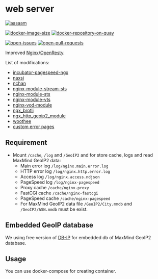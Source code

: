 # web server

[![aasaam](https://flat.badgen.net/badge/aasaam/software%20development%20group/0277bd?labelColor=000000&icon=https%3A%2F%2Fcdn.jsdelivr.net%2Fgh%2Faasaam%2Finformation%2Flogo%2Faasaam.svg)](https://github.com/aasaam)

[![docker-image-size](https://flat.badgen.net/docker/size/aasaam/web-server)](https://hub.docker.com/r/aasaam/web-server)
[![docker-repository-on-quay](https://flat.badgen.net/badge/quay.io/repo/cyan)](https://quay.io/repository/aasaam/web-server)

[![open-issues](https://flat.badgen.net/github/open-issues/aasaam/web-server)](https://github.com/aasaam/web-server/issues)
[![open-pull-requests](https://flat.badgen.net/github/open-prs/aasaam/web-server)](https://github.com/aasaam/web-server/pulls)

Improved [Nginx](http://nginx.org/)/[OpenResty](https://openresty.org/en/).

List of modifications:

* [incubator-pagespeed-ngx](https://github.com/apache/incubator-pagespeed-ngx)
* [naxsi](https://github.com/nbs-system/naxsi)
* [nchan](https://github.com/slact/nchan)
* [nginx-module-stream-sts](https://github.com/vozlt/nginx-module-stream-sts)
* [nginx-module-sts](https://github.com/vozlt/nginx-module-sts)
* [nginx-module-vts](https://github.com/vozlt/nginx-module-vts)
* [nginx-vod-module](https://github.com/kaltura/nginx-vod-module)
* [ngx_brotli](https://github.com/google/ngx_brotli)
* [ngx_http_geoip2_module](https://github.com/leev/ngx_http_geoip2_module)
* [woothee](http://woothee.github.io)
* [custom error pages](https://aasaam.github.io/error-pages)

## Requirement

* Mount `/cache`, `/log` and `/GeoIP2` and for store cache, logs and read MaxMind GeoIP2 data:
  * Main error log `/log/nginx.main.error.log`
  * HTTP error log `/log/nginx.http.error.log`
  * Access log `/log/nginx.access.ndjson`
  * PageSpeed log `/log/nginx-pagespeed`
  * Proxy cache `/cache/nginx-proxy`
  * FastCGI cache `/cache/nginx-fastcgi`
  * PageSpeed cache `/cache/nginx-pagespeed`
  * For MaxMind GeoIP2 data file `/GeoIP2/City.mmdb` and `/GeoIP2/ASN.mmdb` must be exist.

## Embedded GeoIP database

We using free version of [DB-IP](https://db-ip.com/) for embedded db of MaxMind GeoIP2 database.

## Usage

You can use docker-compose for creating container.
